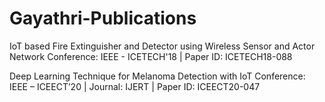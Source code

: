 # Gayathri-Publications

IoT based Fire Extinguisher and Detector using Wireless Sensor and Actor Network
Conference: IEEE - ICETECH'18 | Paper ID: ICETECH18-088 

Deep Learning Technique for Melanoma Detection with IoT
Conference: IEEE – ICEECT’20 | Journal: IJERT | Paper ID: ICEECT20-047 
